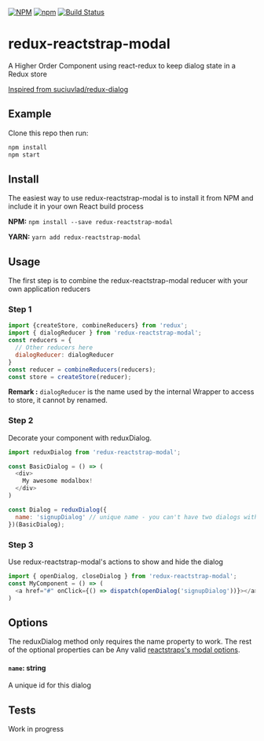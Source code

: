 [![NPM](https://img.shields.io/npm/v/redux-reactstrap-modal.svg)](https://www.npmjs.com/package/redux-reactstrap-modal)
[![npm](https://img.shields.io/npm/l/redux-reactstrap-modal.svg)](https://github.com/anis-campos/redux-reactstrap-modal/blob/master/LICENCE)
[![Build Status](https://travis-ci.org/anis-campos/redux-reactstrap-modal.svg?branch=master)](https://travis-ci.org/anis-campos/redux-reactstrap-modal)
# redux-reactstrap-modal

A Higher Order Component using react-redux to keep dialog state in a Redux store

[Inspired from suciuvlad/redux-dialog](https://github.com/suciuvlad/redux-dialog)

## Example

Clone this repo then run:
```javascript
npm install
npm start
```

## Install

The easiest way to use redux-reactstrap-modal is to install it from NPM and include it in your own React build process

**NPM:**
```npm install --save redux-reactstrap-modal```

**YARN:**
```yarn add redux-reactstrap-modal```

## Usage

The first step is to combine the redux-reactstrap-modal reducer with your own application reducers

### Step 1
```js
import {createStore, combineReducers} from 'redux';
import { dialogReducer } from 'redux-reactstrap-modal';
const reducers = {
  // Other reducers here
  dialogReducer: dialogReducer
}
const reducer = combineReducers(reducers);
const store = createStore(reducer);
```
**Remark :**  `dialogReducer` is the name used by the internal Wrapper to access to store, it cannot by renamed.  

### Step 2

Decorate your component with reduxDialog.
```js
import reduxDialog from 'redux-reactstrap-modal';

const BasicDialog = () => (
  <div>
    My awesome modalbox!
  </div>
)

const Dialog = reduxDialog({
  name: 'signupDialog' // unique name - you can't have two dialogs with the same name
})(BasicDialog);
```

### Step 3

Use redux-reactstrap-modal's actions to show and hide the dialog
```js
import { openDialog, closeDialog } from 'redux-reactstrap-modal';
const MyComponent = () => (
  <a href="#" onClick={() => dispatch(openDialog('signupDialog'))}></a>
)
```

## Options

The reduxDialog method only requires the name property to work. The rest of the optional properties can be Any valid [reactstraps's modal options](https://reactstrap.github.io/components/modals/).
#### `name`: string
A unique id for this dialog


## Tests
Work in progress

